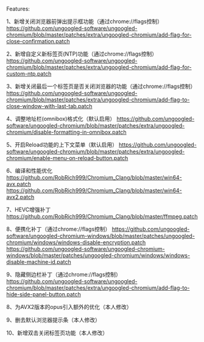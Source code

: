 Features:

1、新增关闭浏览器前弹出提示框功能（通过chrome://flags控制）
https://github.com/ungoogled-software/ungoogled-chromium/blob/master/patches/extra/ungoogled-chromium/add-flag-for-close-confirmation.patch

2、新增自定义新标签页(NTP)功能（通过chrome://flags控制）
https://github.com/ungoogled-software/ungoogled-chromium/blob/master/patches/extra/ungoogled-chromium/add-flag-for-custom-ntp.patch

3、新增关闭最后一个标签页是否关闭浏览器的功能（通过chrome://flags控制）
https://github.com/ungoogled-software/ungoogled-chromium/blob/master/patches/extra/ungoogled-chromium/add-flag-to-close-window-with-last-tab.patch

4、调整地址栏(omnibox)格式化（默认启用）
https://github.com/ungoogled-software/ungoogled-chromium/blob/master/patches/extra/ungoogled-chromium/disable-formatting-in-omnibox.patch

5、开启Reload功能的上下文菜单（默认启用）
https://github.com/ungoogled-software/ungoogled-chromium/blob/master/patches/extra/ungoogled-chromium/enable-menu-on-reload-button.patch

6、编译和性能优化
https://github.com/RobRich999/Chromium_Clang/blob/master/win64-avx.patch
https://github.com/RobRich999/Chromium_Clang/blob/master/win64-avx2.patch

7、HEVC增强补丁
https://github.com/RobRich999/Chromium_Clang/blob/master/ffmpeg.patch

8、便携化补丁（通过chrome://flags控制）
https://github.com/ungoogled-software/ungoogled-chromium-windows/blob/master/patches/ungoogled-chromium/windows/windows-disable-encryption.patch
https://github.com/ungoogled-software/ungoogled-chromium-windows/blob/master/patches/ungoogled-chromium/windows/windows-disable-machine-id.patch

9、隐藏侧边栏补丁（通过chrome://flags控制）
https://github.com/ungoogled-software/ungoogled-chromium/blob/master/patches/extra/ungoogled-chromium/add-flag-to-hide-side-panel-button.patch

8、为AVX2版本的opus引入额外的优化（本人修改）

9、删去默认浏览器提示条（本人修改）

10、新增双击关闭标签页功能（本人修改）
